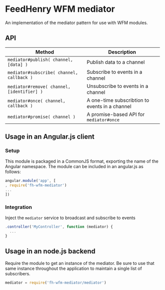 # FeedHenry WFM mediator

An implementation of the mediator pattern for use with WFM modules.

## API
| Method | Description |
| --- | --- |
| `mediator#publish( channel, [data] )` | Publish data to a channel |
| `mediator#subscribe( channel, callback )` | Subscribe to events in a channel |
| `mediator#remove( channel, [identifier] )` | Unsubscribe to events in a channel |
| `mediator#once( channel, callback )` | A one-time subscribtion to events in a channel |
| `mediator#promise( channel )` | A promise-based API for `mediator#once` |

## Usage in an Angular.js client

### Setup
This module is packaged in a CommonJS format, exporting the name of the Angular namespace.  The module can be included in an angular.js as follows:

```javascript
angular.module('app', [
, require('fh-wfm-mediator')
...
])
```

### Integration
Inject the `mediator` service to broadcast and subscribe to events

```javascript
.controller('MyController', function (mediator) {
  ...
}
```

## Usage in an node.js backend
Require the module to get an instance of the mediator.  Be sure to use that same instance throughout the application to maintain a single list of subscribers.

```javascript
mediator = require('fh-wfm-mediator/mediator')
```
